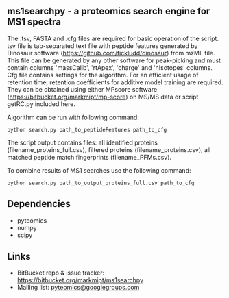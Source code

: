 ms1searchpy - a proteomics search engine for MS1 spectra
---------------------------------------------------------------

The .tsv, FASTA and .cfg files are required for basic operation of the script.
tsv file is tab-separated text file with peptide features generated by Dinosaur software (https://github.com/fickludd/dinosaur) from mzML file. This file can be generated by any other software for peak-picking
and must contain columns 'massCalib', 'rtApex', 'charge' and 'nIsotopes' columns.
Cfg file contains settings for the algorithm. For an efficient usage of retention time, retention coefficients for additive model training are required. They can be obtained using either MPscore software (https://bitbucket.org/markmipt/mp-score) on MS/MS data or script getRC.py included here.

Algorithm can be run with following command:

    python search.py path_to_peptideFeatures path_to_cfg

The script output contains files: all identified proteins (filename_proteins_full.csv), filtered proteins (filename_proteins.csv), all matched peptide match fingerprints (filename_PFMs.csv).

To combine results of MS1 searches use the following command:

    python search.py path_to_output_proteins_full.csv path_to_cfg

Dependencies
------------

- pyteomics
- numpy
- scipy

Links
-----

- BitBucket repo & issue tracker: https://bitbucket.org/markmipt/ms1searchpy
- Mailing list: pyteomics@googlegroups.com